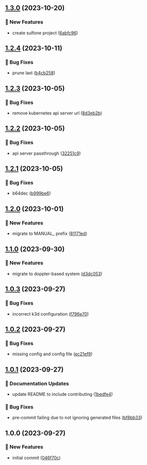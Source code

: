 ## [1.3.0](https://github.com/AtomiCloud/sulfoxide.helium/compare/v1.2.4...v1.3.0) (2023-10-20)


### 🚀 New Features

* create sulfone project ([6abfc96](https://github.com/AtomiCloud/sulfoxide.helium/commit/6abfc964177cf0e4d9cdade0081b57303a49cc39))

## [1.2.4](https://github.com/AtomiCloud/sulfoxide.helium/compare/v1.2.3...v1.2.4) (2023-10-11)


### 🐛 Bug Fixes

* prune last ([b4cb258](https://github.com/AtomiCloud/sulfoxide.helium/commit/b4cb258e6b1abeebbb7e11e8b804094952bb4a5e))

## [1.2.3](https://github.com/AtomiCloud/sulfoxide.helium/compare/v1.2.2...v1.2.3) (2023-10-05)


### 🐛 Bug Fixes

* remove kubernetes api server url ([8d3eb2b](https://github.com/AtomiCloud/sulfoxide.helium/commit/8d3eb2b9260c76df64e4cac52ec668829125281b))

## [1.2.2](https://github.com/AtomiCloud/sulfoxide.helium/compare/v1.2.1...v1.2.2) (2023-10-05)


### 🐛 Bug Fixes

* api server passthrough ([32251c9](https://github.com/AtomiCloud/sulfoxide.helium/commit/32251c9b38b79a1c29ed7b916553a0e246384302))

## [1.2.1](https://github.com/AtomiCloud/sulfoxide.helium/compare/v1.2.0...v1.2.1) (2023-10-05)


### 🐛 Bug Fixes

* b64dec ([b999be6](https://github.com/AtomiCloud/sulfoxide.helium/commit/b999be6d0aa3ced11a26f8fe14a79003ac7177ef))

## [1.2.0](https://github.com/AtomiCloud/sulfoxide.helium/compare/v1.1.0...v1.2.0) (2023-10-01)


### 🚀 New Features

* migrate to MANUAL_ prefix ([81171ed](https://github.com/AtomiCloud/sulfoxide.helium/commit/81171ed2325e11382af7f967a6e600cdb9737078))

## [1.1.0](https://github.com/AtomiCloud/sulfoxide.helium/compare/v1.0.3...v1.1.0) (2023-09-30)


### 🚀 New Features

* migrate to doppler-based system ([d3dc053](https://github.com/AtomiCloud/sulfoxide.helium/commit/d3dc0539cc7d224d97831193522778e557b3113d))

## [1.0.3](https://github.com/AtomiCloud/sulfoxide.helium/compare/v1.0.2...v1.0.3) (2023-09-27)


### 🐛 Bug Fixes

* incorrect k3d configuration ([f796e70](https://github.com/AtomiCloud/sulfoxide.helium/commit/f796e705dd2500fdffa11ea7d6d0a3226191af1c))

## [1.0.2](https://github.com/AtomiCloud/sulfoxide.helium/compare/v1.0.1...v1.0.2) (2023-09-27)


### 🐛 Bug Fixes

* missing config and config file ([ec21ef9](https://github.com/AtomiCloud/sulfoxide.helium/commit/ec21ef9f51fa572c583663cbfe6d8059596a3d40))

## [1.0.1](https://github.com/AtomiCloud/sulfoxide.helium/compare/v1.0.0...v1.0.1) (2023-09-27)


### 📝 Documentation Updates

* update README to include contributing ([1bedfe4](https://github.com/AtomiCloud/sulfoxide.helium/commit/1bedfe4cef9201861c67c380a2ddc6816460fb11))


### 🐛 Bug Fixes

* pre-commit failing due to not ignoring generated files ([bf8bb33](https://github.com/AtomiCloud/sulfoxide.helium/commit/bf8bb3380449a8c16a12dfd6bf6ac48a2294f3ab))

## 1.0.0 (2023-09-27)


### 🚀 New Features

* initial commit ([046f70c](https://github.com/AtomiCloud/sulfoxide.helium/commit/046f70cdd57135443d58a5ea0085b9b3f6d167e3))
